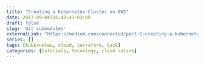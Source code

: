 ```yaml
---
title: "Creating a Kubernetes Cluster on AWS"
date: 2017-09-04T16:40:43-03:00
draft: false
slug: 'Git submodules'
externalLink: "https://medium.com/connectcd/part-1-creating-a-kubernetes-cluster-on-aws-published-by-cristian-russo-on-5-september-2017-a6e8ced2d7da"
series: []
tags: [kubernetes, cloud, terraform, tack]
categories: [tutorials, tecnology, cloud native]
---
```

